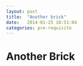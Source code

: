 ```yaml
---
layout: post
title:  "Another brick"
date:   2014-01-25 18:51:04
categories: pre-requisite
---
```


Another Brick
=============
